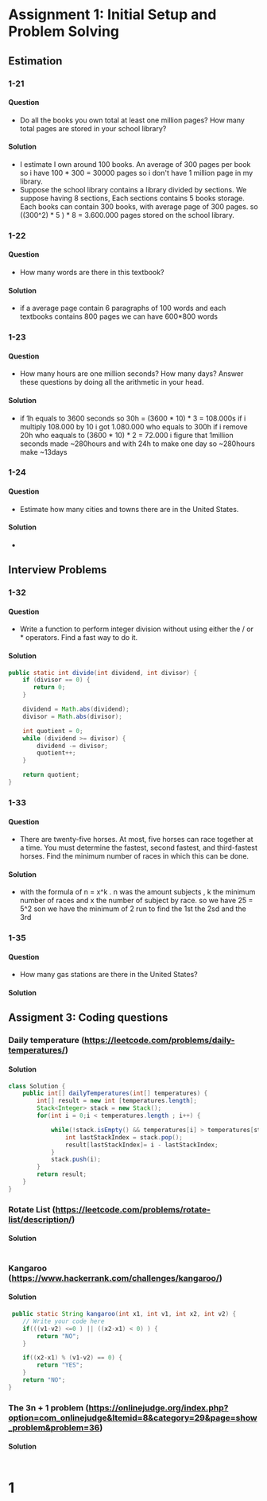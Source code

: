 # Assignment 1: Initial Setup and Problem Solving

##  Estimation
### 1-21
#### Question
- Do all the books you own total at least one million pages? How many total
  pages are stored in your school library?

#### Solution
 -  I estimate I own around 100 books. An average of 300 pages per book so i have 100 * 300 = 30000 pages so i don't have 1 million page in my library.
 - Suppose the school library contains a library divided by sections. We suppose having 8 sections, Each sections contains 5 books storage. Each books can contain 300 books, with average page of 300 pages. so ((300^2) * 5 ) * 8 = 3.600.000 pages stored on the school library.
### 1-22
#### Question
 - How many words are there in this textbook?

#### Solution
 -   if a average page contain 6 paragraphs of 100 words  and each textbooks contains 800 pages we can have 600*800 words
### 1-23
#### Question
 - How many hours are one million seconds? How many days? Answer these questions by doing all the arithmetic in your head.

#### Solution
 - if 1h equals to 3600 seconds so 30h = (3600 * 10) * 3 = 108.000s if i multiply 108.000 by 10 i got 1.080.000 who equals to 300h if i remove 20h who eaquals to  (3600 * 10) * 2 = 72.000  i figure that 1million seconds made ~280hours and with 24h to make one day so ~280hours make ~13days 
### 1-24
#### Question
 - Estimate how many cities and towns there are in the United States.

#### Solution
 - 

## Interview Problems

### 1-32
#### Question
 - Write a function to perform integer division without using either the / or * operators. Find a fast way to do it.

#### Solution
```java
public static int divide(int dividend, int divisor) {
    if (divisor == 0) {
       return 0;
    }

    dividend = Math.abs(dividend);
    divisor = Math.abs(divisor);

    int quotient = 0;
    while (dividend >= divisor) {
        dividend -= divisor;
        quotient++;
    }

    return quotient;
}
```

### 1-33
#### Question
- There are twenty-five horses. At most, five horses can race together at a time.
You must determine the fastest, second fastest, and third-fastest horses.
Find the minimum number of races in which this can be done.

#### Solution
- with the formula of n = x^k . n was the amount subjects , k the minimum number of races and x the number of subject by race. so we have 25 = 5^2 son we have the minimum of 2 run to find the 1st the 2sd and the 3rd


### 1-35

#### Question
 - How many gas stations are there in the United States?

#### Solution
 
## Assigment 3: Coding questions

### Daily temperature (https://leetcode.com/problems/daily-temperatures/)
#### Solution
```java
class Solution {
    public int[] dailyTemperatures(int[] temperatures) {
        int[] result = new int [temperatures.length];
        Stack<Integer> stack = new Stack();
        for(int i = 0;i < temperatures.length ; i++) {

            while(!stack.isEmpty() && temperatures[i] > temperatures[stack.peek()]) {
                int lastStackIndex = stack.pop();
                result[lastStackIndex]= i - lastStackIndex;
            }
            stack.push(i);
        }
        return result;
    }
}
```

### Rotate List (https://leetcode.com/problems/rotate-list/description/)

#### Solution
```java

```

### Kangaroo (https://www.hackerrank.com/challenges/kangaroo/)


#### Solution
```java
 public static String kangaroo(int x1, int v1, int x2, int v2) {
    // Write your code here
    if(((v1-v2) <=0 ) || ((x2-x1) < 0) ) {
        return "NO";
    }

    if((x2-x1) % (v1-v2) == 0) {
        return "YES";
    }
    return "NO";
}

```

### The 3n + 1 problem (https://onlinejudge.org/index.php?option=com_onlinejudge&Itemid=8&category=29&page=show_problem&problem=36)

#### Solution
```java
```
# 1
